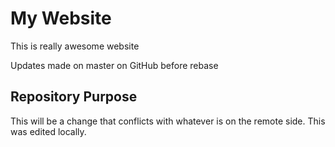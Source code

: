 # My Website

This is really awesome website

Updates made on master on GitHub before rebase

## Repository Purpose

This will be a change that conflicts
with whatever is on the remote side.
This was edited locally.


